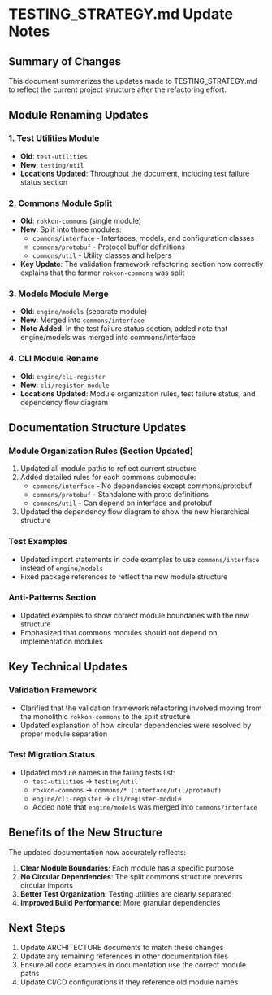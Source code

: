 # TESTING_STRATEGY.md Update Notes

## Summary of Changes

This document summarizes the updates made to TESTING_STRATEGY.md to reflect the current project structure after the refactoring effort.

## Module Renaming Updates

### 1. Test Utilities Module
- **Old**: `test-utilities`
- **New**: `testing/util`
- **Locations Updated**: Throughout the document, including test failure status section

### 2. Commons Module Split
- **Old**: `rokkon-commons` (single module)
- **New**: Split into three modules:
  - `commons/interface` - Interfaces, models, and configuration classes
  - `commons/protobuf` - Protocol buffer definitions
  - `commons/util` - Utility classes and helpers
- **Key Update**: The validation framework refactoring section now correctly explains that the former `rokkon-commons` was split

### 3. Models Module Merge
- **Old**: `engine/models` (separate module)
- **New**: Merged into `commons/interface`
- **Note Added**: In the test failure status section, added note that engine/models was merged into commons/interface

### 4. CLI Module Rename
- **Old**: `engine/cli-register`
- **New**: `cli/register-module`
- **Locations Updated**: Module organization rules, test failure status, and dependency flow diagram

## Documentation Structure Updates

### Module Organization Rules (Section Updated)
1. Updated all module paths to reflect current structure
2. Added detailed rules for each commons submodule:
   - `commons/interface` - No dependencies except commons/protobuf
   - `commons/protobuf` - Standalone with proto definitions
   - `commons/util` - Can depend on interface and protobuf
3. Updated the dependency flow diagram to show the new hierarchical structure

### Test Examples
- Updated import statements in code examples to use `commons/interface` instead of `engine/models`
- Fixed package references to reflect the new module structure

### Anti-Patterns Section
- Updated examples to show correct module boundaries with the new structure
- Emphasized that commons modules should not depend on implementation modules

## Key Technical Updates

### Validation Framework
- Clarified that the validation framework refactoring involved moving from the monolithic `rokkon-commons` to the split structure
- Updated explanation of how circular dependencies were resolved by proper module separation

### Test Migration Status
- Updated module names in the failing tests list:
  - `test-utilities` → `testing/util`
  - `rokkon-commons` → `commons/* (interface/util/protobuf)`
  - `engine/cli-register` → `cli/register-module`
  - Added note that `engine/models` was merged into `commons/interface`

## Benefits of the New Structure

The updated documentation now accurately reflects:
1. **Clear Module Boundaries**: Each module has a specific purpose
2. **No Circular Dependencies**: The split commons structure prevents circular imports
3. **Better Test Organization**: Testing utilities are clearly separated
4. **Improved Build Performance**: More granular dependencies

## Next Steps

1. Update ARCHITECTURE documents to match these changes
2. Update any remaining references in other documentation files
3. Ensure all code examples in documentation use the correct module paths
4. Update CI/CD configurations if they reference old module names
